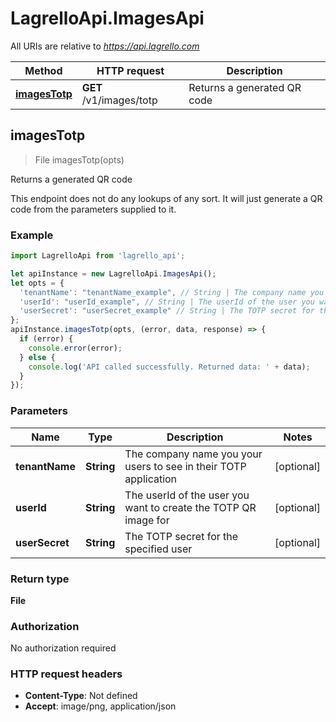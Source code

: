 # LagrelloApi.ImagesApi

All URIs are relative to *https://api.lagrello.com*

Method | HTTP request | Description
------------- | ------------- | -------------
[**imagesTotp**](ImagesApi.md#imagesTotp) | **GET** /v1/images/totp | Returns a generated QR code



## imagesTotp

> File imagesTotp(opts)

Returns a generated QR code

This endpoint does not do any lookups of any sort. It will just generate a QR code from the parameters supplied to it.

### Example

```javascript
import LagrelloApi from 'lagrello_api';

let apiInstance = new LagrelloApi.ImagesApi();
let opts = {
  'tenantName': "tenantName_example", // String | The company name you your users to see in their TOTP application
  'userId': "userId_example", // String | The userId of the user you want to create the TOTP QR image for
  'userSecret': "userSecret_example" // String | The TOTP secret for the specified user
};
apiInstance.imagesTotp(opts, (error, data, response) => {
  if (error) {
    console.error(error);
  } else {
    console.log('API called successfully. Returned data: ' + data);
  }
});
```

### Parameters


Name | Type | Description  | Notes
------------- | ------------- | ------------- | -------------
 **tenantName** | **String**| The company name you your users to see in their TOTP application | [optional] 
 **userId** | **String**| The userId of the user you want to create the TOTP QR image for | [optional] 
 **userSecret** | **String**| The TOTP secret for the specified user | [optional] 

### Return type

**File**

### Authorization

No authorization required

### HTTP request headers

- **Content-Type**: Not defined
- **Accept**: image/png, application/json

